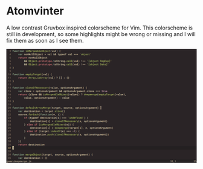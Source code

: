 # Atomvinter

A low contrast Gruvbox inspired colorscheme for Vim. This colorscheme is still in development, so some highlights might be wrong or missing and I will fix them as soon as I see them.

![Preview](https://raw.githubusercontent.com/tunnan/atomvinter/main/atomvinter/img/look.png)
